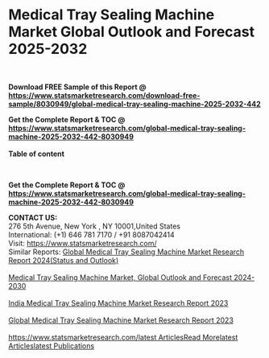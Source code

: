 <h1>Medical Tray Sealing Machine Market Global Outlook and Forecast 2025-2032</h1><br/><p><strong>Download FREE Sample of this Report @ <a href="https://www.statsmarketresearch.com/download-free-sample/8030949/global-medical-tray-sealing-machine-2025-2032-442">https://www.statsmarketresearch.com/download-free-sample/8030949/global-medical-tray-sealing-machine-2025-2032-442</a></strong></p><div><b>Get the Complete Report & TOC @ <a href="https://www.statsmarketresearch.com/global-medical-tray-sealing-machine-2025-2032-442-8030949">https://www.statsmarketresearch.com/global-medical-tray-sealing-machine-2025-2032-442-8030949</a></b></div><br><b>Table of content</b><p><br><div><b>Get the Complete Report & TOC @ <a href="https://www.statsmarketresearch.com/global-medical-tray-sealing-machine-2025-2032-442-8030949">https://www.statsmarketresearch.com/global-medical-tray-sealing-machine-2025-2032-442-8030949</a></b></div></p> <b>CONTACT US:</b><br>276 5th Avenue, New York , NY 10001,United States<br>International: (+1) 646 781 7170 / +91 8087042414<br>Visit: <a href="https://www.statsmarketresearch.com/">https://www.statsmarketresearch.com/</a><br>Similar Reports: <a href="https://www.statsmarketresearch.com/global-medical-tray-sealing-machine-2025-2032-442-8030949">Global Medical Tray Sealing Machine Market Research Report 2024(Status and Outlook)</a><br/><br/><a href="https://www.statsmarketresearch.com/global-medical-tray-sealing-machine-2025-2032-442-8030949">Medical Tray Sealing Machine Market, Global Outlook and Forecast 2024-2030</a><br/><br/><a href="https://www.statsmarketresearch.com/global-medical-tray-sealing-machine-2025-2032-442-8030949">India Medical Tray Sealing Machine Market Research Report 2023</a><br/><br/><a href="https://www.statsmarketresearch.com/global-medical-tray-sealing-machine-2025-2032-442-8030949">Global Medical Tray Sealing Machine Market Research Report 2023</a><br/><br/><a href="https://gyeongbokgung.com">https://www.statsmarketresearch.com/</a><a href="https://hallyeomaritime.com">latest Articles</a><a href="https://jingwansa.com">Read More</a><a href=https://nguoiviet.jp/">latest Articles</a><a href="https://www.intelmarketresearch.com/">latest Publications</a>